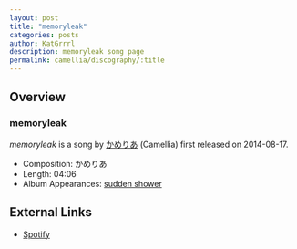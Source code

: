 ```yaml
---
layout: post
title: "memoryleak"
categories: posts
author: KatGrrrl
description: memoryleak song page
permalink: camellia/discography/:title
---
```


## Overview

### memoryleak

*memoryleak* is a song by [かめりあ](<{% link postsWiki/_posts/2023-12-10-camellia.md %}>) (Camellia) first released on 2014-08-17.

* Composition: かめりあ
* Length: 04:06
* Album Appearances: [sudden shower](<{% link postsInclude/_posts/camellia/albums/sudden-shower/2023-12-05-sudden-shower.md %}>)

## External Links

* [Spotify](https://open.spotify.com/track/4cAnzAFIvRrgQ9VLlqrEZT?si=18b28c96b8154fb1)
